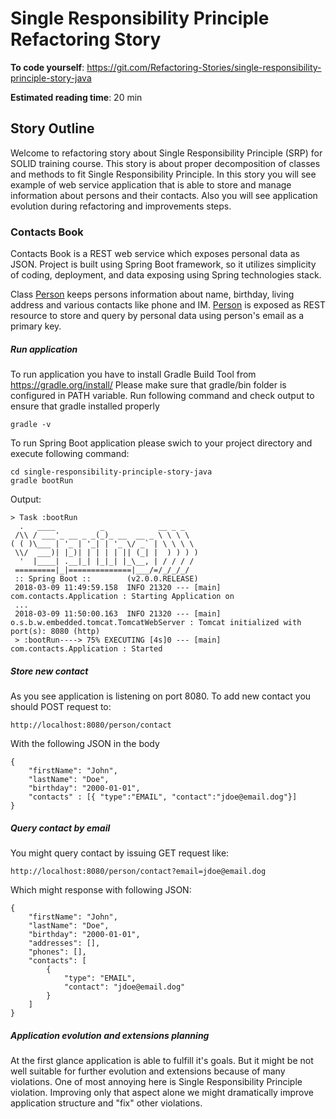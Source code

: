 # Single Responsibility Principle Refactoring Story
**To code yourself**: https://git.com/Refactoring-Stories/single-responsibility-principle-story-java

**Estimated reading time**: 20 min

## Story Outline
Welcome to refactoring story about Single Responsibility Principle (SRP) for SOLID training course.
This story is about proper decomposition of classes and methods to fit Single Responsibility Principle.
In this story you will see example of web service application that is able to store and manage information
about persons and their contacts. Also you will see application evolution during refactoring 
and improvements steps.

### Contacts Book
Contacts Book is a REST web service which exposes personal data as JSON.
Project is built using Spring Boot framework, so it utilizes simplicity of
coding, deployment, and data exposing using Spring technologies stack. 

Class [Person](/src/main/java/com/contacts/person/Person.java) keeps persons 
information about name, birthday, living address and various contacts like phone and IM.
[Person](/src/main/java/com/contacts/person/Person.java) is exposed as REST resource 
to store and query by personal data using person's email as a primary key.

##### Run application
To run application you have to install Gradle Build Tool from
https://gradle.org/install/
Please make sure that gradle/bin folder is configured in PATH variable.
Run following command and check output to ensure that gradle installed properly
```
gradle -v
```

To run Spring Boot application please swich to your project directory and execute following command:
```
cd single-responsibility-principle-story-java
gradle bootRun
```
Output:
```
> Task :bootRun
  .   ____          _            __ _ _
 /\\ / ___'_ __ _ _(_)_ __  __ _ \ \ \ \
( ( )\___ | '_ | '_| | '_ \/ _` | \ \ \ \
 \\/  ___)| |_)| | | | | || (_| |  ) ) ) )
  '  |____| .__|_| |_|_| |_\__, | / / / /
 =========|_|==============|___/=/_/_/_/
 :: Spring Boot ::        (v2.0.0.RELEASE)
 2018-03-09 11:49:59.158  INFO 21320 --- [main] com.contacts.Application : Starting Application on
 ...
 2018-03-09 11:50:00.163  INFO 21320 --- [main] o.s.b.w.embedded.tomcat.TomcatWebServer : Tomcat initialized with port(s): 8080 (http)
 > :bootRun----> 75% EXECUTING [4s]0 --- [main] com.contacts.Application : Started
```

##### Store new contact
As you see application is listening on port 8080.
To add new contact you should POST request to:
```
http://localhost:8080/person/contact
```
With the following JSON in the body
```
{
    "firstName": "John",
    "lastName": "Doe",
    "birthday": "2000-01-01",
    "contacts" : [{ "type":"EMAIL", "contact":"jdoe@email.dog"}]
}
```

##### Query contact by email
You might query contact by issuing GET request like:
```
http://localhost:8080/person/contact?email=jdoe@email.dog
```
Which might response with following JSON:
```
{
    "firstName": "John",
    "lastName": "Doe",
    "birthday": "2000-01-01",
    "addresses": [],
    "phones": [],
    "contacts": [
        {
            "type": "EMAIL",
            "contact": "jdoe@email.dog"
        }
    ]
}
```
##### Application evolution and extensions planning
At the first glance application is able to fulfill it's goals. But it might be not well
suitable for further evolution and extensions because of many violations.
One of most annoying here is Single Responsibility Principle violation.
Improving only that aspect alone we might dramatically improve application structure
and "fix" other violations.
